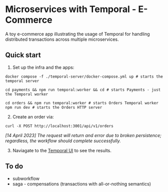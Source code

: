 # Microservices with Temporal - E-Commerce

A toy e-commerce app illustrating the usage of Temporal for handling distributed transactions across multiple microservices.

## Quick start

1. Set up the infra and the apps:

```
docker compose -f ./temporal-server/docker-compose.yml up # starts the temporal server

cd payments && npm run temporal:worker && cd # starts Payments - just the Temporal worker

cd orders && npm run temporal:worker # starts Orders Temporal worker
npm run dev # starts the Orders HTTP server

```
2. Create an order via:
```
curl -X POST http://localhost:3001/api/v1/orders
```

*[14 April 2023] The request will return and error due to broken persistence; regardless, the workflow should complete successfully.*

3. Naviagate to the [Temporal UI](http://localhost:8080) to see the results.

## To do
- subworkflow
- saga - compensations (transactions with all-or-nothing semantics)
